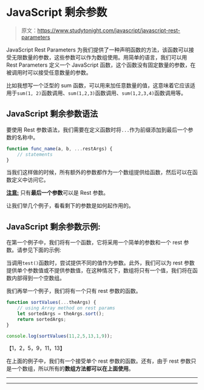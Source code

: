 # JavaScript 剩余参数

> 原文：<https://www.studytonight.com/javascript/javascript-rest-parameters>

JavaScript Rest Parameters 为我们提供了一种声明函数的方法，该函数可以接受无限数量的参数，这些参数可以作为数组使用。用简单的语言，我们可以用 Rest Parameters 定义一个 JavaScript 函数，这个函数没有固定数量的参数，在被调用时可以接受任意数量的参数。

比如我想写一个泛型的 sum 函数，可以用来加任意数量的值，这意味着它应该适用于`sum(1, 2)`函数调用、`sum(1,2,3)`函数调用、`sum(1,2,3,4)`函数调用等。

## JavaScript 剩余参数语法

要使用 Rest 参数语法，我们需要在定义函数时将`...`作为前缀添加到最后一个参数的名称中。

```js
function func_name(a, b, ...restArgs) {
    // statements
}
```

当我们这样做的时候，所有额外的参数都作为一个数组提供给函数，然后可以在函数定义中访问它。

<u>**注意:**</u> 只有**最后一个参数**可以是 Rest 参数。

让我们举几个例子，看看剩下的参数是如何起作用的。

## JavaScript 剩余参数示例:

在第一个例子中，我们将有一个函数，它将采用一个简单的参数和一个 rest 参数。请参见下面的示例:

当调用`test()`函数时，尝试提供不同的值作为参数。此外，我们可以为 rest 参数提供单个参数值或不提供参数值，在这种情况下，数组将只有一个值，我们将在函数内部得到一个空数组。

我们再举一个例子，我们将有一个只有 rest 参数的函数。

```js
function sortValues(...theArgs) {
    // using Array method on rest params
    let sortedArgs = theArgs.sort();
    return sortedArgs;
}

console.log(sortValues(11,2,5,13,1,9));
```

【1，2，5，9，11，13】

在上面的例子中，我们有一个接受单个 rest 参数的函数。还有，由于 rest 参数只是一个数组，所以所有的**数组方法都可以在上面使用**。

* * *

* * *